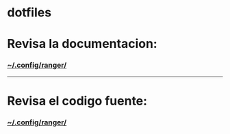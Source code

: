 # dotfiles

# **Revisa la documentacion:**
### [~/.config/ranger/](https://github.com/FQ211776/dotfiles/wiki/Ranger-%E2%80%90-Altamente-modificado)


---

# **Revisa el codigo fuente:**
### [~/.config/ranger/](https://github.com/FQ211776/dotfiles/blob/master/.config/ranger)
